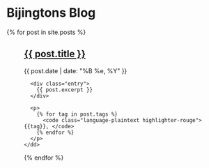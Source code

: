 # Bijingtons Blog

<dl>
  {% for post in site.posts %}
    <dd>
      <h2><a href="{{ post.url }}">{{ post.title }}</a></h2>
      <div>
        <p class="post_date">{{ post.date | date: "%B %e, %Y" }}</p>
      </div>

      <div class="entry">
        {{ post.excerpt }}
      </div>

      <p>
        {% for tag in post.tags %}
          <code class="language-plaintext highlighter-rouge">{{tag}}, </code>
        {% endfor %}
      </p>
    </dd>
  {% endfor %}
</dl>
